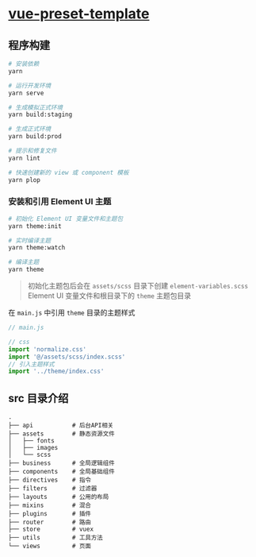 # [vue-preset-template](https://github.com/jayfongs/vue-perset-template)

## 程序构建

```bash
# 安装依赖
yarn

# 运行开发环境
yarn serve

# 生成模拟正式环境
yarn build:staging

# 生成正式环境
yarn build:prod

# 提示和修复文件
yarn lint

# 快速创建新的 view 或 component 模板
yarn plop
```

### 安装和引用 Element UI 主题

```bash
# 初始化 Element UI 变量文件和主题包
yarn theme:init

# 实时编译主题
yarn theme:watch

# 编译主题
yarn theme
```

> 初始化主题包后会在 `assets/scss` 目录下创建 `element-variables.scss` Element UI 变量文件和根目录下的 `theme` 主题包目录

在 `main.js` 中引用 `theme` 目录的主题样式

```javascript
// main.js

// css
import 'normalize.css'
import '@/assets/scss/index.scss'
// 引入主题样式
import '../theme/index.css'
```

## src 目录介绍

```
.
├── api           # 后台API相关
├── assets        # 静态资源文件
│   ├── fonts
│   ├── images
│   └── scss
├── business      # 全局逻辑组件
├── components    # 全局基础组件
├── directives    # 指令
├── filters       # 过滤器
├── layouts       # 公用的布局
├── mixins        # 混合
├── plugins       # 插件
├── router        # 路由
├── store         # vuex
├── utils         # 工具方法
└── views         # 页面
```

